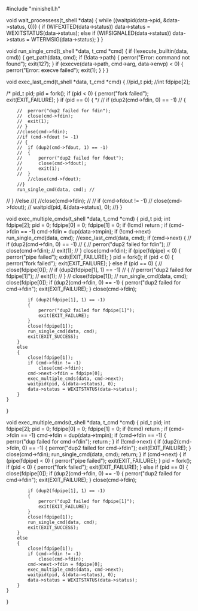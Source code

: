 #include "minishell.h"

void	wait_processess(t_shell *data)
{
	while ((waitpid(data->pid, &data->status, 0)))
	{
		if (WIFEXITED(data->status))
			data->status = WEXITSTATUS(data->status);
		else if (WIFSIGNALED(data->status))
			data->status = WTERMSIG(data->status);
	}
}

void	run_single_cmd(t_shell *data, t_cmd *cmd)
{
	if (!execute_builtin(data, cmd))
	{
		get_path(data, cmd);
		if (!data->path)
		{
			perror("Error: command not found");
			exit(127);
		}
		if (execve(data->path, cmd->arg, data->envp) < 0)
		{
			perror("Error: execve failed");
			exit(1);
		}
	}
}

void	exec_last_cmd(t_shell *data, t_cmd *cmd)
{
	//pid_t	pid;
	//int		fdpipe[2];

/* 	pid_t	pid;
	pid = fork();
	if (pid < 0)
	{
		perror("fork failed");
		exit(EXIT_FAILURE);
	}
	if (pid == 0)
	{ */
 		// if (dup2(cmd->fdin, 0) == -1)
		// {

		// 	perror("dup2 failed for fdin");
		// 	close(cmd->fdin);
		// 	exit(1);
		// }
		//close(cmd->fdin);
		//if (cmd->fdout != -1)
		// {
		// 	if (dup2(cmd->fdout, 1) == -1)
		// 	{
		// 		perror("dup2 failed for fdout");
		// 		close(cmd->fdout);
		// 		exit(1);
		// 	}
			//close(cmd->fdout);
		//}
		run_single_cmd(data, cmd); //
// 	}
	//else
	//{
		//close(cmd->fdin); //
// if (cmd->fdout != -1)
// close(cmd->fdout);
// waitpid(pid, &(data->status), 0);
//}
}

void	exec_multiple_cmds(t_shell *data, t_cmd *cmd)
{
	pid_t pid;
	int fdpipe[2];
	pid = 0;
	fdpipe[0] = 0;
	fdpipe[1] = 0;
	if (!cmd)
		return ;
	if (cmd->fdin == -1)
		cmd->fdin = dup(data->tmpin);
	if (!cmd->next)
		run_single_cmd(data, cmd);
		//exec_last_cmd(data, cmd);
	if (cmd->next)
	{
  		// if (dup2(cmd->fdin, 0) == -1)
		// {
		// 	perror("dup2 failed for fdin");
		// 	close(cmd->fdin);
		// 	exit(1);
		// }
		close(cmd->fdin);
		if (pipe(fdpipe) < 0)
		{
			perror("pipe failed");
			exit(EXIT_FAILURE);
		}
		pid = fork();
		if (pid < 0)
		{
			perror("fork failed");
			exit(EXIT_FAILURE);
		}
		else if (pid == 0)
		{
			// close(fdpipe[0]);
			// if (dup2(fdpipe[1], 1) == -1)
			// {
			// 	perror("dup2 failed for fdpipe[1]");
			// 	exit(1);
			// }
			// close(fdpipe[1]);
			// run_single_cmd(data, cmd);
			close(fdpipe[0]);
			if (dup2(cmd->fdin, 0) == -1)
			{
				perror("dup2 failed for cmd->fdin");
				exit(EXIT_FAILURE);
			}
			close(cmd->fdin);

			if (dup2(fdpipe[1], 1) == -1)
			{
				perror("dup2 failed for fdpipe[1]");
				exit(EXIT_FAILURE);
			}
			close(fdpipe[1]);
			run_single_cmd(data, cmd);
			exit(EXIT_SUCCESS);
		}
		else
		{
			close(fdpipe[1]);
			if (cmd->fdin != -1)
				close(cmd->fdin);
			cmd->next->fdin = fdpipe[0];
			exec_multiple_cmds(data, cmd->next);
			waitpid(pid, &(data->status), 0);
			data->status = WEXITSTATUS(data->status);
		}
	}
}


void	exec_multiple_cmds(t_shell *data, t_cmd *cmd)
{
	pid_t pid;
	int fdpipe[2];
	pid = 0;
	fdpipe[0] = 0;
	fdpipe[1] = 0;
	if (!cmd)
		return ;
	if (cmd->fdin == -1)
		cmd->fdin = dup(data->tmpin);
	if (cmd->fdin == -1)
    {
        perror("dup failed for cmd->fdin");
        return ;
    }
	if (!cmd->next)
    {
        if (dup2(cmd->fdin, 0) == -1)
        {
            perror("dup2 failed for cmd->fdin");
            exit(EXIT_FAILURE);
        }
        close(cmd->fdin);
        run_single_cmd(data, cmd);
        return;
    }
	if (cmd->next)
	{
		if (pipe(fdpipe) < 0)
		{
			perror("pipe failed");
			exit(EXIT_FAILURE);
		}
		pid = fork();
		if (pid < 0)
		{
			perror("fork failed");
			exit(EXIT_FAILURE);
		}
		else if (pid == 0)
		{
			close(fdpipe[0]);
			if (dup2(cmd->fdin, 0) == -1)
			{
				perror("dup2 failed for cmd->fdin");
				exit(EXIT_FAILURE);
			}
			close(cmd->fdin);

			if (dup2(fdpipe[1], 1) == -1)
			{
				perror("dup2 failed for fdpipe[1]");
				exit(EXIT_FAILURE);
			}
			close(fdpipe[1]);
			run_single_cmd(data, cmd);
			exit(EXIT_SUCCESS);
		}
		else
		{
			close(fdpipe[1]);
			if (cmd->fdin != -1)
				close(cmd->fdin);
			cmd->next->fdin = fdpipe[0];
			exec_multiple_cmds(data, cmd->next);
			waitpid(pid, &(data->status), 0);
			data->status = WEXITSTATUS(data->status);
		}
	}
}
